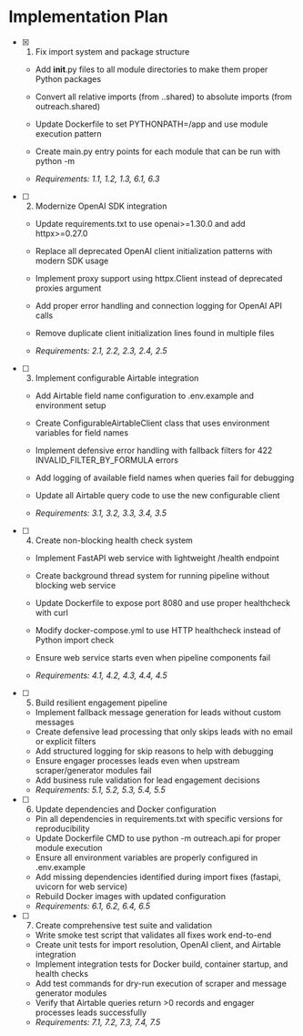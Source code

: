 # Implementation Plan

- [x] 1. Fix import system and package structure



  - Add __init__.py files to all module directories to make them proper Python packages
  - Convert all relative imports (from ..shared) to absolute imports (from outreach.shared)
  - Update Dockerfile to set PYTHONPATH=/app and use module execution pattern
  - Create main.py entry points for each module that can be run with python -m



  - _Requirements: 1.1, 1.2, 1.3, 6.1, 6.3_

- [ ] 2. Modernize OpenAI SDK integration
  - Update requirements.txt to use openai>=1.30.0 and add httpx>=0.27.0
  - Replace all deprecated OpenAI client initialization patterns with modern SDK usage



  - Implement proxy support using httpx.Client instead of deprecated proxies argument
  - Add proper error handling and connection logging for OpenAI API calls
  - Remove duplicate client initialization lines found in multiple files
  - _Requirements: 2.1, 2.2, 2.3, 2.4, 2.5_




- [ ] 3. Implement configurable Airtable integration
  - Add Airtable field name configuration to .env.example and environment setup
  - Create ConfigurableAirtableClient class that uses environment variables for field names
  - Implement defensive error handling with fallback filters for 422 INVALID_FILTER_BY_FORMULA errors
  - Add logging of available field names when queries fail for debugging



  - Update all Airtable query code to use the new configurable client
  - _Requirements: 3.1, 3.2, 3.3, 3.4, 3.5_

- [ ] 4. Create non-blocking health check system
  - Implement FastAPI web service with lightweight /health endpoint



  - Create background thread system for running pipeline without blocking web service
  - Update Dockerfile to expose port 8080 and use proper healthcheck with curl
  - Modify docker-compose.yml to use HTTP healthcheck instead of Python import check
  - Ensure web service starts even when pipeline components fail
  - _Requirements: 4.1, 4.2, 4.3, 4.4, 4.5_




- [ ] 5. Build resilient engagement pipeline
  - Implement fallback message generation for leads without custom messages
  - Create defensive lead processing that only skips leads with no email or explicit filters
  - Add structured logging for skip reasons to help with debugging
  - Ensure engager processes leads even when upstream scraper/generator modules fail
  - Add business rule validation for lead engagement decisions
  - _Requirements: 5.1, 5.2, 5.3, 5.4, 5.5_

- [ ] 6. Update dependencies and Docker configuration
  - Pin all dependencies in requirements.txt with specific versions for reproducibility
  - Update Dockerfile CMD to use python -m outreach.api for proper module execution
  - Ensure all environment variables are properly configured in .env.example
  - Add missing dependencies identified during import fixes (fastapi, uvicorn for web service)
  - Rebuild Docker images with updated configuration
  - _Requirements: 6.1, 6.2, 6.4, 6.5_

- [ ] 7. Create comprehensive test suite and validation
  - Write smoke test script that validates all fixes work end-to-end
  - Create unit tests for import resolution, OpenAI client, and Airtable integration
  - Implement integration tests for Docker build, container startup, and health checks
  - Add test commands for dry-run execution of scraper and message generator modules
  - Verify that Airtable queries return >0 records and engager processes leads successfully
  - _Requirements: 7.1, 7.2, 7.3, 7.4, 7.5_